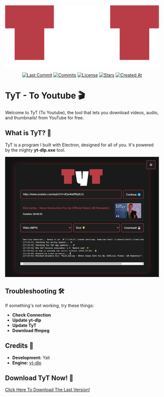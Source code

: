 ![TyT Logo1](https://raw.githubusercontent.com/TheYali1/TyT/refs/heads/main/Readme/TyT.png)

<div align="center">
  
[![Last Commit](https://img.shields.io/github/last-commit/TheYali1/TyT?style=for-the-badge&label=Last%20Commit)](https://github.com/TheYali1/TyT/pulse/monthly)
[![Commits](https://img.shields.io/github/commit-activity/m/TheYali1/TyT?label=Commits&style=for-the-badge)](https://github.com/TheYali1/TyT/commits "היסטוריית קומיטים")
[![License](https://img.shields.io/github/license/TheYali1/TyT?label=License&style=for-the-badge)](https://github.com/TheYali1/TyT/blob/main/LICENSE)
[![Stars](https://img.shields.io/github/stars/TheYali1/TyT?style=for-the-badge)](https://github.com/TheYali1/TyT/stargazers)
[![Created At](https://img.shields.io/github/created-at/TheYali1/TyT?style=for-the-badge&label=Created)](https://github.com/TheYali1/TyT)

</div>

# **TyT \- To Youtube 🎬**

Welcome to TyT (To Youtube), the tool that lets you download videos, audio, and thumbnails! from YouTube for free.

## **What is TyT? 🤔**

TyT is a program I built with Electron, designed for all of you. It's powered by the mighty **yt-dlp.exe** tool.

![TyTPre](https://raw.githubusercontent.com/TheYali1/TyT/refs/heads/main/Readme/TyTPre.png)

## **Troubleshooting 🛠️**

If something's not working, try these things:

* **Check Connection**
* **Update yt-dlp**
* **Update TyT**
* **Download ffmpeg**

## **Credits 🙏**

* **Development:** Yali  
* **Engine:** [yt-dlp](https://github.com/yt-dlp/yt-dlp)

## **Download TyT Now! 🚀**
[Click Here To Download The Last Version!](https://github.com/TheYali1/TyT/releases/download/v1.5/TyT.Installer.v1.5.exe)
